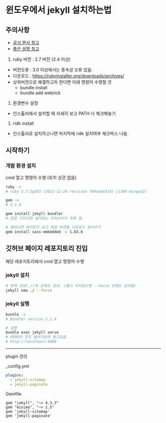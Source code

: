 # 윈도우에서 jekyll 설치하는법 

## 주의사항
- [공식 문서 참고](https://jekyllrb-ko.github.io/docs/installation/windows/)
- [좋은 설명 참고](https://blog.hyeyoonjung.com/2017/05/04/how-to-start-jekyll/)

1. ruby 버전 : 2.7 버전 (2.4 이상)
- 버전오류 : 3.0 이상에서는 종속성 오류 있음.
- 다운로드 : https://rubyinstaller.org/downloads/archives/
- 상위버전으로 해결하고자 한다면 아래 명령어 수행할 것
  -  bundle install
  -  bundle add webrick

1. 환경변수 설정
- 인스톨러에서 설치할 때 자세히 보고 PATH 다 체크해놓기

1. ridk install
- 인스톨러로 설치하고나면 마지막에 ridk 설치여부 체크박스 나옴.

## 시작하기
### 개발 환경 설치
cmd 열고 명령어 수행 (위치 상관 없음)
```bash 
ruby -v 
# ruby 2.7.5p203 (2021-11-24 revision f69aeb8314) [i386-mingw32]

gem -v
# 3.1.6

gem install jekyll bundler
# 한참 기다리면 설치되는 라이브러리 목록 뜸.

# 에러나면 에러문구 보고 특정 버전들 다운로드 받아주기
gem install sass-embedded -v 1.63.6
```


## 깃허브 페이지 레포지토리 진입
해당 레포지토리에서 cmd 열고 명령어 수행

### jekyll 설치
```bash
# 현재 경로(./)에 강제로 설치. (폴더 비어있으면 --force 안해도 설치됨)
jekyll new ./ --force

```

### jekyll 실행
```bash
bundle -v
# Bundler version 2.1.4

# 실행
bundle exec jekyll serve
# 4000번 포트 들어가보면 돌고있음.
# http://localhost:4000
```

----
plugin 관리

_config.yml
```yml
plugins:
  - jekyll-sitemap
  - jekyll-paginate

```
Gemfile
```gemfile
gem "jekyll", "~> 4.3.3"
gem "minima", "~> 2.5"
gem 'jekyll-sitemap'
gem 'jekyll-paginate'
```
